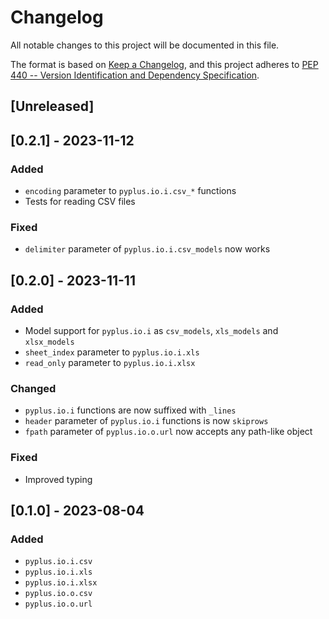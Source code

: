 # Changelog
All notable changes to this project will be documented in this file.

The format is based on [Keep a Changelog](https://keepachangelog.com/en/1.0.0/),
and this project adheres to
[PEP 440 -- Version Identification and Dependency Specification](https://www.python.org/dev/peps/pep-0440/).

## [Unreleased]

## [0.2.1] - 2023-11-12
### Added
- `encoding` parameter to `pyplus.io.i.csv_*` functions
- Tests for reading CSV files

### Fixed
- `delimiter` parameter of `pyplus.io.i.csv_models` now works

## [0.2.0] - 2023-11-11
### Added
- Model support for `pyplus.io.i` as `csv_models`, `xls_models` and `xlsx_models`
- `sheet_index` parameter to `pyplus.io.i.xls`
- `read_only` parameter to `pyplus.io.i.xlsx`

### Changed
- `pyplus.io.i` functions are now suffixed with `_lines`
- `header` parameter of `pyplus.io.i` functions is now `skiprows`
- `fpath` parameter of `pyplus.io.o.url` now accepts any path-like object

### Fixed
- Improved typing

## [0.1.0] - 2023-08-04
### Added
- `pyplus.io.i.csv`
- `pyplus.io.i.xls`
- `pyplus.io.i.xlsx`
- `pyplus.io.o.csv`
- `pyplus.io.o.url`
